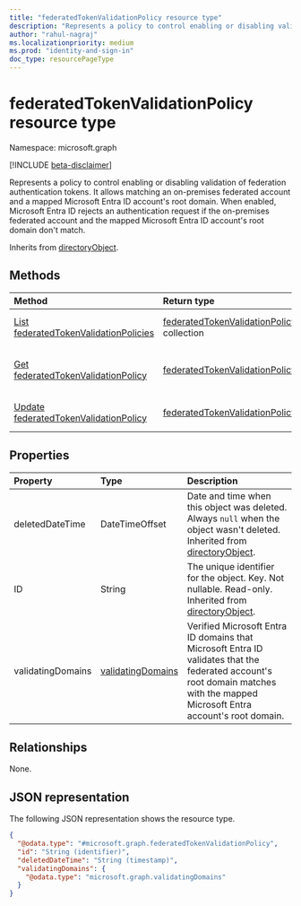 ```yaml
---
title: "federatedTokenValidationPolicy resource type"
description: "Represents a policy to control enabling or disabling validation of federation authentication tokens. It allows matching an on-premises federated account and a mapped Microsoft Entra ID account's root domain."
author: "rahul-nagraj"
ms.localizationpriority: medium
ms.prod: "identity-and-sign-in"
doc_type: resourcePageType
---
```


# federatedTokenValidationPolicy resource type

Namespace: microsoft.graph

[!INCLUDE [beta-disclaimer](../../includes/beta-disclaimer.md)]

Represents a policy to control enabling or disabling validation of federation authentication tokens. It allows matching an on-premises federated account and a mapped Microsoft Entra ID account's root domain. When enabled, Microsoft Entra ID rejects an authentication request if the on-premises federated account and the mapped Microsoft Entra ID account's root domain don't match.

Inherits from [directoryObject](../resources/directoryobject.md).

## Methods

|Method|Return type|Description|
|:---|:---|:---|
|[List federatedTokenValidationPolicies](../api/policyroot-list-federatedtokenvalidationpolicy.md)|[federatedTokenValidationPolicy](../resources/federatedtokenvalidationpolicy.md) collection|Get a list of the [federatedTokenValidationPolicy](../resources/federatedtokenvalidationpolicy.md) objects and their properties.|
|[Get federatedTokenValidationPolicy](../api/federatedtokenvalidationpolicy-get.md)|[federatedTokenValidationPolicy](../resources/federatedtokenvalidationpolicy.md)|Read the properties and relationships of a [federatedTokenValidationPolicy](../resources/federatedtokenvalidationpolicy.md) object.|
|[Update federatedTokenValidationPolicy](../api/federatedtokenvalidationpolicy-update.md)|[federatedTokenValidationPolicy](../resources/federatedtokenvalidationpolicy.md)|Update the properties of a [federatedTokenValidationPolicy](../resources/federatedtokenvalidationpolicy.md) object.|

## Properties
|Property|Type|Description|
|:---|:---|:---|
|deletedDateTime|DateTimeOffset|Date and time when this object was deleted. Always `null` when the object wasn't deleted. Inherited from [directoryObject](../resources/directoryobject.md).|
|ID|String|The unique identifier for the object. Key. Not nullable. Read-only. Inherited from [directoryObject](../resources/directoryobject.md).|
|validatingDomains|[validatingDomains](../resources/validatingdomains.md)|Verified Microsoft Entra ID domains that Microsoft Entra ID validates that the federated account's root domain matches with the mapped Microsoft Entra account's root domain.|

## Relationships
None.

## JSON representation
The following JSON representation shows the resource type.
<!-- {
  "blockType": "resource",
  "keyProperty": "id",
  "@odata.type": "microsoft.graph.federatedTokenValidationPolicy",
  "baseType": "microsoft.graph.directoryObject",
  "openType": false
}
-->
``` json
{
  "@odata.type": "#microsoft.graph.federatedTokenValidationPolicy",
  "id": "String (identifier)",
  "deletedDateTime": "String (timestamp)",
  "validatingDomains": {
    "@odata.type": "microsoft.graph.validatingDomains"
  }
}
```
